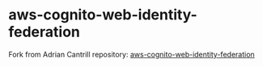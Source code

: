 # aws-cognito-web-identity-federation

Fork from Adrian Cantrill repository: 
[aws-cognito-web-identity-federation](https://github.com/acantril/learn-cantrill-io-labs/tree/master/aws-cognito-web-identity-federation)
